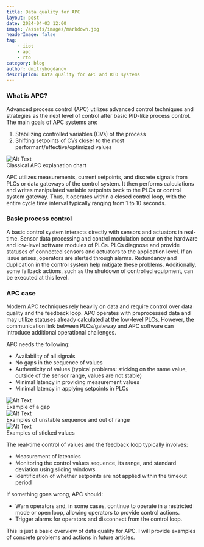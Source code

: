 ```yaml
---
title: Data quality for APC
layout: post
date: 2024-04-03 12:00
image: /assets/images/markdown.jpg
headerImage: false
tag:
    - iiot
    - apc
    - rto
category: blog
author: dmitrybogdanov
description: Data quality for APC and RTO systems
---
```


### What is APC?

Advanced process control (APC) utilizes advanced control techniques and strategies as the next level of control after basic PID-like process control. The main goals of APC systems are:

1. Stabilizing controlled variables (CVs) of the process
2. Shifting setpoints of CVs closer to the most performant/effective/optimized values

<div>
    <img class="image" src="{{ site.url }}/assets/images/01_apc_gain.png" alt="Alt Text">
    <figcaption class="caption">Classical APC explanation chart</figcaption>
</div>

APC utilizes measurements, current setpoints, and discrete signals from PLCs or data gateways of the control system. It then performs calculations and writes manipulated variable setpoints back to the PLCs or control system gateway. Thus, it operates within a closed control loop, with the entire cycle time interval typically ranging from 1 to 10 seconds.

### Basic process control

A basic control system interacts directly with sensors and actuators in real-time. Sensor data processing and control modulation occur on the hardware and low-level software modules of PLCs. PLCs diagnose and provide statuses of connected sensors and actuators to the application level. If an issue arises, operators are alerted through alarms. Redundancy and duplication in the control system help mitigate these problems. Additionally, some fallback actions, such as the shutdown of controlled equipment, can be executed at this level.

### APC case

Modern APC techniques rely heavily on data and require control over data quality and the feedback loop. APC operates with preprocessed data and may utilize statuses already calculated at the low-level PLCs. However, the communication link between PLCs/gateway and APC software can introduce additional operational challenges.

APC needs the following:

-   Availability of all signals
-   No gaps in the sequence of values
-   Authenticity of values (typical problems: sticking on the same value, outside of the sensor range, values are not stable)
-   Minimal latency in providing measurement values
-   Minimal latency in applying setpoints in PLCs

<div>
    <img class="image" src="{{ site.url }}/assets/images/01_gaps.png" alt="Alt Text">
    <figcaption class="caption">Example of a gap</figcaption>
</div>

<div>
    <img class="image" src="{{ site.url }}/assets/images/01_not_stable.png" alt="Alt Text">
    <figcaption class="caption">Examples of unstable sequence and out of range</figcaption>
</div>

<div>
    <img class="image" src="{{ site.url }}/assets/images/01_sticked_values.png" alt="Alt Text">
    <figcaption class="caption">Examples of sticked values</figcaption>
</div>

The real-time control of values and the feedback loop typically involves:

-   Measurement of latencies
-   Monitoring the control values sequence, its range, and standard deviation using sliding windows
-   Identification of whether setpoints are not applied within the timeout period

If something goes wrong, APC should:

-   Warn operators and, in some cases, continue to operate in a restricted mode or open loop, allowing operators to provide control actions.
-   Trigger alarms for operators and disconnect from the control loop.

This is just a basic overview of data quality for APC. I will provide examples of concrete problems and actions in future articles.
